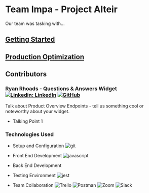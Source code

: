 # Team Impa - Project Alteir

Our team was tasking with...

## [Getting Started](https://github.com/teamkatara/Project-Catwalk/blob/main/getting-started.md)

## [Production Optimization](https://github.com/teamkatara/Project-Catwalk/blob/main/optimization.md)

## Contributors

### Ryan Rhoads - Questions & Answers Widget [![Linkedin: LinkedIn](https://img.shields.io/badge/linkedin-%230077B5.svg?style=for-the-badge&logo=linkedin&logoColor=white&link=https://www.linkedin.com/in/ryangrantrhoads/)](https://www.linkedin.com/in/ryangrantrhoads/) [![GitHub](https://img.shields.io/badge/github-%23121011.svg?style=for-the-badge&logo=github&logoColor=white&link=https://github.com/rgrhoads)](https://github.com/rgrhoads)

Talk about Product Overview Endpoints - tell us something cool or noteworthy about your widget.

- Talking Point 1

### Technologies Used

- Setup and Configuration ![git](https://img.shields.io/badge/Git-F05032?style=for-the-badge&logo=git&logoColor=white)

- Front End Development ![javascript](https://img.shields.io/badge/JavaScript-323330?style=for-the-badge&logo=javascript&logoColor=F7DF1E)

- Back End Development 

- Testing Environment ![jest](https://img.shields.io/badge/Jest-C21325?style=for-the-badge&logo=jest&logoColor=white)

- Team Collaboration ![Trello](https://img.shields.io/badge/Trello-%23026AA7.svg?style=for-the-badge&logo=Trello&logoColor=white)
![Postman](https://img.shields.io/badge/Postman-FF6C37?style=for-the-badge&logo=postman&logoColor=white)
![Zoom](https://img.shields.io/badge/Zoom-2D8CFF?style=for-the-badge&logo=zoom&logoColor=white)
![Slack](https://img.shields.io/badge/Slack-4A154B?style=for-the-badge&logo=slack&logoColor=white)
